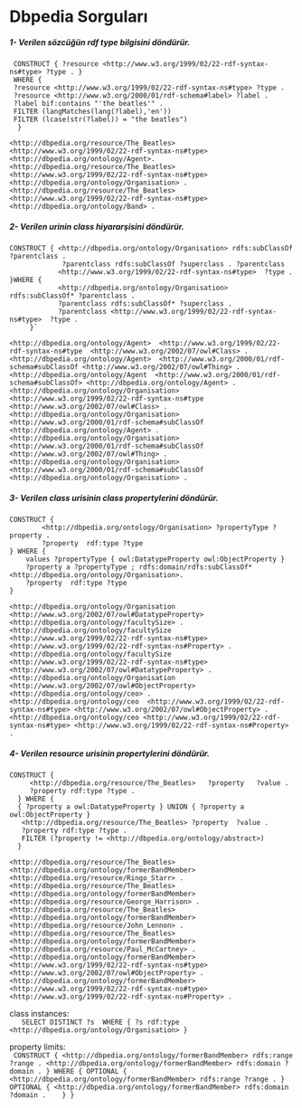 # Dbpedia Sorguları

##### 1- Verilen sözcüğün rdf type bilgisini döndürür.

```SPARQL
 CONSTRUCT { ?resource <http://www.w3.org/1999/02/22-rdf-syntax-ns#type> ?type . }
 WHERE {
 ?resource <http://www.w3.org/1999/02/22-rdf-syntax-ns#type> ?type .
 ?resource <http://www.w3.org/2000/01/rdf-schema#label> ?label .
 ?label bif:contains "'the beatles'" .
 FILTER (langMatches(lang(?label),'en'))
 FILTER (lcase(str(?label)) = "the beatles")
  }
```

```SPARQL
<http://dbpedia.org/resource/The_Beatles>	<http://www.w3.org/1999/02/22-rdf-syntax-ns#type>   <http://dbpedia.org/ontology/Agent>.
<http://dbpedia.org/resource/The_Beatles>	<http://www.w3.org/1999/02/22-rdf-syntax-ns#type>	<http://dbpedia.org/ontology/Organisation> .
<http://dbpedia.org/resource/The_Beatles>	<http://www.w3.org/1999/02/22-rdf-syntax-ns#type>	<http://dbpedia.org/ontology/Band> .
```



##### 2- Verilen urinin class hiyararşisini döndürür.

```SPARQL
CONSTRUCT { <http://dbpedia.org/ontology/Organisation> rdfs:subClassOf ?parentclass . 
             ?parentclass rdfs:subClassOf ?superclass . ?parentclass
            <http://www.w3.org/1999/02/22-rdf-syntax-ns#type>  ?type .  
}WHERE { 
            <http://dbpedia.org/ontology/Organisation> rdfs:subClassOf* ?parentclass . 
            ?parentclass rdfs:subClassOf* ?superclass . 
            ?parentclass <http://www.w3.org/1999/02/22-rdf-syntax-ns#type>  ?type . 
     }`
```

```SPARQL
<http://dbpedia.org/ontology/Agent>  <http://www.w3.org/1999/02/22-rdf-syntax-ns#type  <http://www.w3.org/2002/07/owl#Class> .
<http://dbpedia.org/ontology/Agent>  <http://www.w3.org/2000/01/rdf-schema#subClassOf <http://www.w3.org/2002/07/owl#Thing> .
<http://dbpedia.org/ontology/Agent  <http://www.w3.org/2000/01/rdf-schema#subClassOf> <http://dbpedia.org/ontology/Agent> .
<http://dbpedia.org/ontology/Organisation>  <http://www.w3.org/1999/02/22-rdf-syntax-ns#type <http://www.w3.org/2002/07/owl#Class> .
<http://dbpedia.org/ontology/Organisation> <http://www.w3.org/2000/01/rdf-schema#subClassOf <http://dbpedia.org/ontology/Agent> .
<http://dbpedia.org/ontology/Organisation> <http://www.w3.org/2000/01/rdf-schema#subClassOf <http://www.w3.org/2002/07/owl#Thing> .
<http://dbpedia.org/ontology/Organisation>  <http://www.w3.org/2000/01/rdf-schema#subClassOf <http://dbpedia.org/ontology/Organisation> .

```



##### 3- Verilen class urisinin class propertylerini döndürür.

```SPARQL
CONSTRUCT { 
        <http://dbpedia.org/ontology/Organisation> ?propertyType ?property .
        ?property  rdf:type ?type
} WHERE { 
    values ?propertyType { owl:DatatypeProperty owl:ObjectProperty } 
    ?property a ?propertyType ; rdfs:domain/rdfs:subClassOf* <http://dbpedia.org/ontology/Organisation>. 
    ?property  rdf:type ?type
}
```

```SPARQL
<http://dbpedia.org/ontology/Organisation  <http://www.w3.org/2002/07/owl#DatatypeProperty> <http://dbpedia.org/ontology/facultySize> .
<http://dbpedia.org/ontology/facultySize <http://www.w3.org/1999/02/22-rdf-syntax-ns#type> <http://www.w3.org/1999/02/22-rdf-syntax-ns#Property> . 
<http://dbpedia.org/ontology/facultySize <http://www.w3.org/1999/02/22-rdf-syntax-ns#type> <http://www.w3.org/2002/07/owl#DatatypeProperty> .
<http://dbpedia.org/ontology/Organisation <http://www.w3.org/2002/07/owl#ObjectProperty> <http://dbpedia.org/ontology/ceo> .
<http://dbpedia.org/ontology/ceo  <http://www.w3.org/1999/02/22-rdf-syntax-ns#type> <http://www.w3.org/2002/07/owl#ObjectProperty> . 
<http://dbpedia.org/ontology/ceo <http://www.w3.org/1999/02/22-rdf-syntax-ns#type> <http://www.w3.org/1999/02/22-rdf-syntax-ns#Property> .
```



##### 4- Verilen resource urisinin propertylerini döndürür.

```SPARQL
CONSTRUCT {
     <http://dbpedia.org/resource/The_Beatles>   ?property   ?value .
     ?property rdf:type ?type .
  } WHERE {
  { ?property a owl:DatatypeProperty } UNION { ?property a owl:ObjectProperty }      
   <http://dbpedia.org/resource/The_Beatles> ?property  ?value .
   ?property rdf:type ?type .
   FILTER (?property != <http://dbpedia.org/ontology/abstract>)            
  }
```

```SPARQL
<http://dbpedia.org/resource/The_Beatles>  <http://dbpedia.org/ontology/formerBandMember> <http://dbpedia.org/resource/Ringo_Starr> .
<http://dbpedia.org/resource/The_Beatles>  <http://dbpedia.org/ontology/formerBandMember> <http://dbpedia.org/resource/George_Harrison> .
<http://dbpedia.org/resource/The_Beatles>  <http://dbpedia.org/ontology/formerBandMember> <http://dbpedia.org/resource/John_Lennon> .
<http://dbpedia.org/resource/The_Beatles> <http://dbpedia.org/ontology/formerBandMember> <http://dbpedia.org/resource/Paul_McCartney> .
<http://dbpedia.org/ontology/formerBandMember>  <http://www.w3.org/1999/02/22-rdf-syntax-ns#type>  <http://www.w3.org/2002/07/owl#ObjectProperty> .
<http://dbpedia.org/ontology/formerBandMember> <http://www.w3.org/1999/02/22-rdf-syntax-ns#type> <http://www.w3.org/1999/02/22-rdf-syntax-ns#Property> .

```


class instances:\
`   
SELECT DISTINCT ?s 
WHERE { ?s rdf:type <http://dbpedia.org/ontology/Organisation> }
`

property limits:\
` 
CONSTRUCT {
      <http://dbpedia.org/ontology/formerBandMember> rdfs:range ?range .
      <http://dbpedia.org/ontology/formerBandMember> rdfs:domain ?domain .
   }
WHERE {
 OPTIONAL {
      <http://dbpedia.org/ontology/formerBandMember> rdfs:range ?range .
 }
 OPTIONAL {
     <http://dbpedia.org/ontology/formerBandMember> rdfs:domain ?domain .   
 }
}
`
